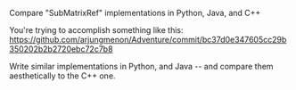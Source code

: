 
Compare "SubMatrixRef" implementations in Python, Java, and C++

You're trying to accomplish something like this: https://github.com/arjungmenon/Adventure/commit/bc37d0e347605cc29b350202b2b2720ebc72c7b8

Write similar implementations in Python, and Java -- and compare them aesthetically to the C++ one.
